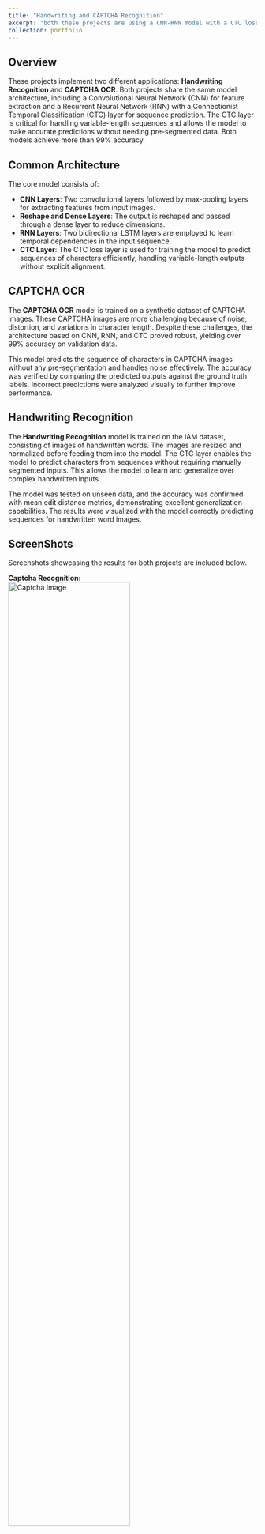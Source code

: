 ```yaml
---
title: "Handwriting and CAPTCHA Recognition"
excerpt: "both these projects are using a CNN-RNN model with a CTC loss layer to handle sequence prediction. The models achieved over 99% accuracy in recognizing variable-length character sequences from images."
collection: portfolio
---
```


## Overview

These projects implement two different applications: **Handwriting Recognition** and **CAPTCHA OCR**. Both projects share the same model architecture, including a Convolutional Neural Network (CNN) for feature extraction and a Recurrent Neural Network (RNN) with a Connectionist Temporal Classification (CTC) layer for sequence prediction. The CTC layer is critical for handling variable-length sequences and allows the model to make accurate predictions without needing pre-segmented data. Both models achieve more than 99% accuracy.

## Common Architecture

The core model consists of:

- **CNN Layers**: Two convolutional layers followed by max-pooling layers for extracting features from input images.
- **Reshape and Dense Layers**: The output is reshaped and passed through a dense layer to reduce dimensions.
- **RNN Layers**: Two bidirectional LSTM layers are employed to learn temporal dependencies in the input sequence.
- **CTC Layer**: The CTC loss layer is used for training the model to predict sequences of characters efficiently, handling variable-length outputs without explicit alignment.

## CAPTCHA OCR

The **CAPTCHA OCR** model is trained on a synthetic dataset of CAPTCHA images. These CAPTCHA images are more challenging because of noise, distortion, and variations in character length. Despite these challenges, the architecture based on CNN, RNN, and CTC proved robust, yielding over 99% accuracy on validation data.

This model predicts the sequence of characters in CAPTCHA images without any pre-segmentation and handles noise effectively. The accuracy was verified by comparing the predicted outputs against the ground truth labels. Incorrect predictions were analyzed visually to further improve performance.

## Handwriting Recognition

The **Handwriting Recognition** model is trained on the IAM dataset, consisting of images of handwritten words. The images are resized and normalized before feeding them into the model. The CTC layer enables the model to predict characters from sequences without requiring manually segmented inputs. This allows the model to learn and generalize over complex handwritten inputs.

The model was tested on unseen data, and the accuracy was confirmed with mean edit distance metrics, demonstrating excellent generalization capabilities. The results were visualized with the model correctly predicting sequences for handwritten word images.

## ScreenShots

Screenshots showcasing the results for both projects are included below.

**Captcha Recognition:**
<br/>
<img src='https://orgonah.github.io/YasinDanesh.github.io/images/Captcha.png' alt='Captcha Image' style="margin-bottom:15px; width: 70%">
<br/>
<br/>

**Handwriting Recognition:**
<br/>
<img src='https://orgonah.github.io/YasinDanesh.github.io/images/Handwriting.png' alt='Handwriting Image' style="margin-bottom:15px; width: 70%">
<br/>
<br/>
<br/>
For full code and further details, visit [Captcha project](https://github.com/Orgonah/Captcha-OCR-CNN-RNN) and [Handwriting project](https://github.com/Orgonah/Handwriting-Recognition)
